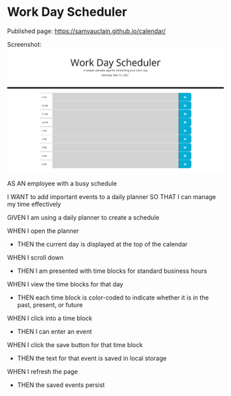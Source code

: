 # Work Day Scheduler

Published page: https://samvauclain.github.io/calendar/

Screenshot:
<img src="./assets/img/calendar.png" alt="screenshot of calendar app">

AS AN employee with a busy schedule

I WANT to add important events to a daily planner
SO THAT I can manage my time effectively

GIVEN I am using a daily planner to create a schedule

WHEN I open the planner
- THEN the current day is displayed at the top of the calendar

WHEN I scroll down
- THEN I am presented with time blocks for standard business hours

WHEN I view the time blocks for that day
- THEN each time block is color-coded to indicate whether it is in the past, present, or future

WHEN I click into a time block
- THEN I can enter an event

WHEN I click the save button for that time block
- THEN the text for that event is saved in local storage

WHEN I refresh the page
- THEN the saved events persist

